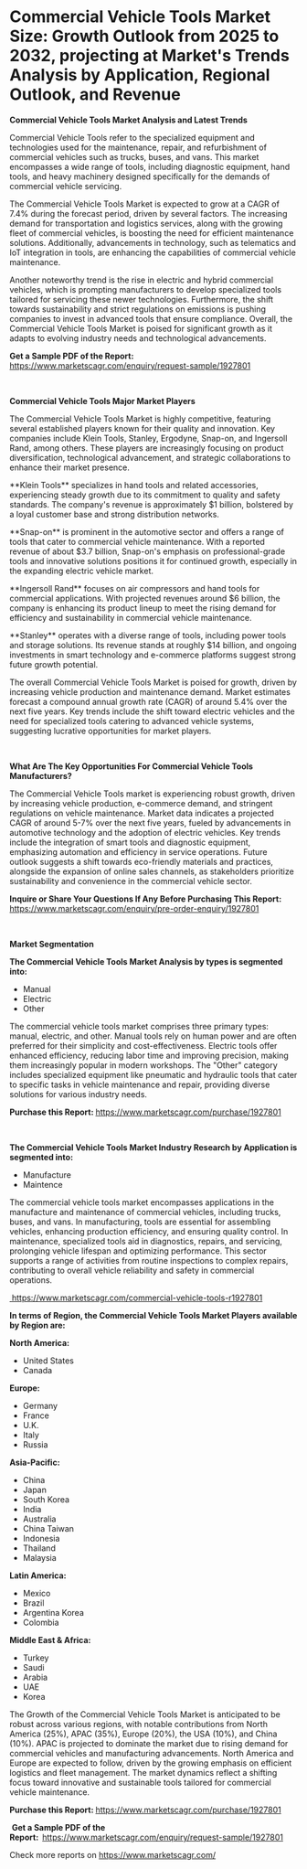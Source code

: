 <p><h1>Commercial Vehicle Tools Market Size: Growth Outlook from 2025 to 2032, projecting at Market's Trends Analysis by Application, Regional Outlook, and Revenue</h1></p><p><strong>Commercial Vehicle Tools Market Analysis and Latest Trends</strong></p>
<p><p>Commercial Vehicle Tools refer to the specialized equipment and technologies used for the maintenance, repair, and refurbishment of commercial vehicles such as trucks, buses, and vans. This market encompasses a wide range of tools, including diagnostic equipment, hand tools, and heavy machinery designed specifically for the demands of commercial vehicle servicing.</p><p>The Commercial Vehicle Tools Market is expected to grow at a CAGR of 7.4% during the forecast period, driven by several factors. The increasing demand for transportation and logistics services, along with the growing fleet of commercial vehicles, is boosting the need for efficient maintenance solutions. Additionally, advancements in technology, such as telematics and IoT integration in tools, are enhancing the capabilities of commercial vehicle maintenance. </p><p>Another noteworthy trend is the rise in electric and hybrid commercial vehicles, which is prompting manufacturers to develop specialized tools tailored for servicing these newer technologies. Furthermore, the shift towards sustainability and strict regulations on emissions is pushing companies to invest in advanced tools that ensure compliance. Overall, the Commercial Vehicle Tools Market is poised for significant growth as it adapts to evolving industry needs and technological advancements.</p></p>
<p><strong>Get a Sample PDF of the Report:&nbsp;</strong> <a href="https://www.marketscagr.com/enquiry/request-sample/1927801?utm_campaign=1902&utm_medium=2&utm_source=Github&utm_content=ia&utm_term=15012025&utm_id=commercial-vehicle-tools">https://www.marketscagr.com/enquiry/request-sample/1927801</a></p>
<p>&nbsp;</p>
<p><strong>Commercial Vehicle Tools Major Market Players</strong></p>
<p><p>The Commercial Vehicle Tools Market is highly competitive, featuring several established players known for their quality and innovation. Key companies include Klein Tools, Stanley, Ergodyne, Snap-on, and Ingersoll Rand, among others. These players are increasingly focusing on product diversification, technological advancement, and strategic collaborations to enhance their market presence.</p><p>**Klein Tools** specializes in hand tools and related accessories, experiencing steady growth due to its commitment to quality and safety standards. The company's revenue is approximately $1 billion, bolstered by a loyal customer base and strong distribution networks.</p><p>**Snap-on** is prominent in the automotive sector and offers a range of tools that cater to commercial vehicle maintenance. With a reported revenue of about $3.7 billion, Snap-on's emphasis on professional-grade tools and innovative solutions positions it for continued growth, especially in the expanding electric vehicle market.</p><p>**Ingersoll Rand** focuses on air compressors and hand tools for commercial applications. With projected revenues around $6 billion, the company is enhancing its product lineup to meet the rising demand for efficiency and sustainability in commercial vehicle maintenance.</p><p>**Stanley** operates with a diverse range of tools, including power tools and storage solutions. Its revenue stands at roughly $14 billion, and ongoing investments in smart technology and e-commerce platforms suggest strong future growth potential.</p><p>The overall Commercial Vehicle Tools Market is poised for growth, driven by increasing vehicle production and maintenance demand. Market estimates forecast a compound annual growth rate (CAGR) of around 5.4% over the next five years. Key trends include the shift toward electric vehicles and the need for specialized tools catering to advanced vehicle systems, suggesting lucrative opportunities for market players.</p></p>
<p>&nbsp;</p>
<p><strong>What Are The Key Opportunities For Commercial Vehicle Tools Manufacturers?</strong></p>
<p><p>The Commercial Vehicle Tools market is experiencing robust growth, driven by increasing vehicle production, e-commerce demand, and stringent regulations on vehicle maintenance. Market data indicates a projected CAGR of around 5-7% over the next five years, fueled by advancements in automotive technology and the adoption of electric vehicles. Key trends include the integration of smart tools and diagnostic equipment, emphasizing automation and efficiency in service operations. Future outlook suggests a shift towards eco-friendly materials and practices, alongside the expansion of online sales channels, as stakeholders prioritize sustainability and convenience in the commercial vehicle sector.</p></p>
<p><strong>Inquire or Share Your Questions If Any Before Purchasing This Report:</strong> <a href="https://www.marketscagr.com/enquiry/pre-order-enquiry/1927801?utm_campaign=1902&utm_medium=2&utm_source=Github&utm_content=ia&utm_term=15012025&utm_id=commercial-vehicle-tools">https://www.marketscagr.com/enquiry/pre-order-enquiry/1927801</a></p>
<p>&nbsp;</p>
<p><strong>Market Segmentation</strong></p>
<p><strong>The Commercial Vehicle Tools Market Analysis by types is segmented into:</strong></p>
<p><ul><li>Manual</li><li>Electric</li><li>Other</li></ul></p>
<p><p>The commercial vehicle tools market comprises three primary types: manual, electric, and other. Manual tools rely on human power and are often preferred for their simplicity and cost-effectiveness. Electric tools offer enhanced efficiency, reducing labor time and improving precision, making them increasingly popular in modern workshops. The "Other" category includes specialized equipment like pneumatic and hydraulic tools that cater to specific tasks in vehicle maintenance and repair, providing diverse solutions for various industry needs.</p></p>
<p><strong>Purchase this Report:&nbsp;</strong><a href="https://www.marketscagr.com/purchase/1927801?utm_campaign=1902&utm_medium=2&utm_source=Github&utm_content=ia&utm_term=15012025&utm_id=commercial-vehicle-tools">https://www.marketscagr.com/purchase/1927801</a></p>
<p>&nbsp;</p>
<p><strong>The Commercial Vehicle Tools Market Industry Research by Application is segmented into:</strong></p>
<p><ul><li>Manufacture</li><li>Maintence</li></ul></p>
<p><p>The commercial vehicle tools market encompasses applications in the manufacture and maintenance of commercial vehicles, including trucks, buses, and vans. In manufacturing, tools are essential for assembling vehicles, enhancing production efficiency, and ensuring quality control. In maintenance, specialized tools aid in diagnostics, repairs, and servicing, prolonging vehicle lifespan and optimizing performance. This sector supports a range of activities from routine inspections to complex repairs, contributing to overall vehicle reliability and safety in commercial operations.</p></p>
<p><a href="https://www.marketscagr.com/commercial-vehicle-tools-r1927801?utm_campaign=1902&utm_medium=2&utm_source=Github&utm_content=ia&utm_term=15012025&utm_id=commercial-vehicle-tools">&nbsp;https://www.marketscagr.com/commercial-vehicle-tools-r1927801</a></p>
<p><strong>In terms of Region, the Commercial Vehicle Tools Market Players available by Region are:</strong></p>
<p>
    <p> <strong> North America: </strong>
        <ul>
            <li>United States</li>
            <li>Canada</li>
        </ul>
        </p> 
    <p> <strong> Europe: </strong>
        <ul>
            <li>Germany</li>
            <li>France</li>
            <li>U.K.</li>
            <li>Italy</li>
            <li>Russia</li>
        </ul>
        </p> 
    <p> <strong> Asia-Pacific: </strong>
        <ul>
            <li>China</li>
            <li>Japan</li>
            <li>South Korea</li>
            <li>India</li>
            <li>Australia</li>
            <li>China Taiwan</li>
            <li>Indonesia</li>
            <li>Thailand</li>
            <li>Malaysia</li>
        </ul>
        </p> 
    <p> <strong> Latin America: </strong>
        <ul>
            <li>Mexico</li>
            <li>Brazil</li>
            <li>Argentina Korea</li>
            <li>Colombia</li>
        </ul>
        </p> 
    <p> <strong> Middle East & Africa: </strong>
        <ul>
            <li>Turkey</li>
            <li>Saudi</li>
            <li>Arabia</li>
            <li>UAE</li>
            <li>Korea</li>
        </ul>
    </p>
    </p>
<p><p>The Growth of the Commercial Vehicle Tools Market is anticipated to be robust across various regions, with notable contributions from North America (25%), APAC (35%), Europe (20%), the USA (10%), and China (10%). APAC is projected to dominate the market due to rising demand for commercial vehicles and manufacturing advancements. North America and Europe are expected to follow, driven by the growing emphasis on efficient logistics and fleet management. The market dynamics reflect a shifting focus toward innovative and sustainable tools tailored for commercial vehicle maintenance.</p></p>
<p><strong>Purchase this Report: </strong><a href="https://www.marketscagr.com/purchase/1927801?utm_campaign=1902&utm_medium=2&utm_source=Github&utm_content=ia&utm_term=15012025&utm_id=commercial-vehicle-tools">https://www.marketscagr.com/purchase/1927801</a></p>
<p>&nbsp;<strong>Get a Sample PDF of the Report:&nbsp;&nbsp;</strong><a href="https://www.marketscagr.com/enquiry/request-sample/1927801?utm_campaign=1902&utm_medium=2&utm_source=Github&utm_content=ia&utm_term=15012025&utm_id=commercial-vehicle-tools">https://www.marketscagr.com/enquiry/request-sample/1927801</a></p>
<p><strong></strong></p>
<p>Check more reports on <a href="https://www.marketscagr.com/?utm_campaign=1902&utm_medium=2&utm_source=Github&utm_content=ia&utm_term=15012025&utm_id=commercial-vehicle-tools">https://www.marketscagr.com/</a></p>
